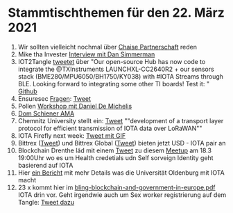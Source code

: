 # Stammtischthemen für den 22. März 2021

1. Wir sollten vielleicht nochmal über [Chaise Partnerschaft](https://blog.iota.org/the-iota-foundation-joins-chaise-consortium/) reden
2. Mike tha Invester [Interview mit Dan Simmerman](https://www.youtube.com/watch?v=920VUOTQrGg)
3. IOT2Tangle [tweetet](https://twitter.com/iot2tangle/status/1371766076258783232?s=19) über "Our open-source Hub has now code to integrate the 
@TXInstruments
 LAUNCHXL-CC2640R2 + our sensors stack (BME280/MPU6050/BH1750/KY038) with #IOTA Streams through BLE. Looking forward to integrating some other TI boards! Test it: " [Github](https://github.com/iot2tangle/Texas-CC2640R2)
 4. Ensuresec [Fragen](https://docs.google.com/forms/d/e/1FAIpQLScbP8EnGHyATmR6Hjn4047zB5HH70sykM2ZQP7wEXI-zPNqLQ/viewform): [Tweet](https://twitter.com/iota/status/1371780837465681922?s=19)
 5. Pollen [Workshop mit Daniel De Michelis](https://www.youtube.com/watch?v=b2T1mENSwBU)
 6. [Dom Schiener AMA](https://www.youtube.com/watch?v=gY09f0COkXU)
 7. Chemnitz University stellt ein: [Tweet](https://twitter.com/_iotaarchive/status/1371810229462126595?s=19) ""development of a transport layer protocol for efficient transmission of IOTA data over LoRaWAN""
 8. IOTA Firefly next week: [Tweet mit GIF](https://twitter.com/iota/status/1371848221476151307?s=20)
 9. Bittrex ([Tweet](https://twitter.com/BittrexExchange/status/1371914469081710592?s=20)) und Bittrex Global ([Tweet](https://twitter.com/BittrexGlobal/status/1372232394372173825?s=20)) bieten jetzt USD - IOTA pair an
 10. Blockchain Drenthe läd mit einem [Tweet](https://twitter.com/BclDrenthe/status/1367481911380234261?s=20) zu diesem [Meetup](https://www.meetup.com/de-DE/Blockchain-Drenthe-Meetup/events/276458856/) am 18.3 19:00Uhr wo es um Health credetials udn Self sorveign Identity geht basierend auf IOTA 
 11. Hier [ein Bericht](https://northsearegion.eu/bling/3-blockchain-questions-to/ali-amin-rezaei/) mit mehr Details was die Universität Oldenburg mit IOTA macht
 12. 23 x kommt hier im [bling-blockchain-and-government-in-europe.pdf](https://northsearegion.eu/media/16449/bling-blockchain-and-government-in-europe.pdf) IOTA drin vor. Geht irgendwie auch um Sex worker registrierung auf dem Tangle: [Tweet dazu](https://twitter.com/josephskewes/status/1372066002427465737?s=20)
 
